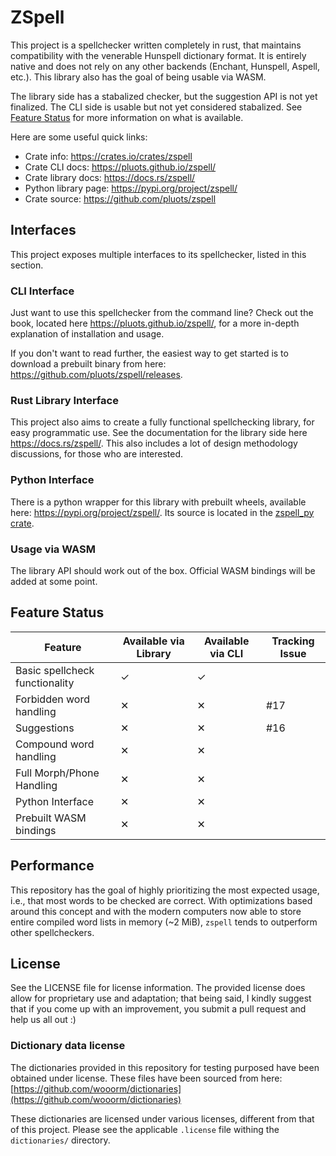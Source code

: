 # ZSpell

This project is a spellchecker written completely in rust, that maintains
compatibility with the venerable Hunspell dictionary format. It is entirely
native and does not rely on any other backends (Enchant, Hunspell, Aspell,
etc.). This library also has the goal of being usable via WASM.

The library side has a stabalized checker, but the suggestion API is not yet
finalized. The CLI side is usable but not yet considered stabalized.
See [Feature Status](#feature-status) for more information on what is available.

Here are some useful quick links:

- Crate info: <https://crates.io/crates/zspell>
- Crate CLI docs: <https://pluots.github.io/zspell/>
- Crate library docs: <https://docs.rs/zspell/>
- Python library page: <https://pypi.org/project/zspell/>
- Crate source: <https://github.com/pluots/zspell>

## Interfaces

This project exposes multiple interfaces to its spellchecker, listed in
this section.

### CLI Interface

Just want to use this spellchecker from the command line? Check out the book,
located here <https://pluots.github.io/zspell/>, for a more in-depth explanation
of installation and usage.

If you don't want to read further, the easiest way to get started is to download
a prebuilt binary from here: <https://github.com/pluots/zspell/releases>.

### Rust Library Interface

This project also aims to create a fully functional spellchecking library, for
easy programmatic use. See the documentation for the library side here
<https://docs.rs/zspell/>. This also includes a lot of design methodology
discussions, for those who are interested.

### Python Interface

There is a python wrapper for this library with prebuilt wheels, available
here: <https://pypi.org/project/zspell/>. Its source is located
in the [zspell_py crate](crates/zspell_py).

### Usage via WASM

The library API should work out of the box. Official WASM bindings will be
added at some point.

## Feature Status

| Feature                        | Available via Library | Available via CLI | Tracking Issue |
|--------------------------------|-----------------------|-------------------|----------------|
| Basic spellcheck functionality | ✓                     | ✓                 |                |
| Forbidden word handling        | ✕                     | ✕                 | #17            |
| Suggestions                    | ✕                     | ✕                 | #16            |
| Compound word handling         | ✕                     | ✕                 |                |
| Full Morph/Phone Handling      | ✕                     | ✕                 |                |
| Python Interface               | ✕                     | ✕                 |                |
| Prebuilt WASM bindings         | ✕                     | ✕                 |                |

## Performance

This repository has the goal of highly prioritizing the most expected usage,
i.e., that most words to be checked are correct. With optimizations based around
this concept and with the modern computers now able to store entire compiled
word lists in memory (~2 MiB), `zspell` tends to outperform other spellcheckers.

## License

See the LICENSE file for license information. The provided license does allow
for proprietary use and adaptation; that being said, I kindly suggest that if
you come up with an improvement, you submit a pull request and help us all out
:)

### Dictionary data license

The dictionaries provided in this repository for testing purposed have been
obtained under license. These files have been sourced from here:
[https://github.com/wooorm/dictionaries](https://github.com/wooorm/dictionaries)

These dictionaries are licensed under various licenses, different from that of
this project. Please see the applicable `.license` file withing the
`dictionaries/` directory.
